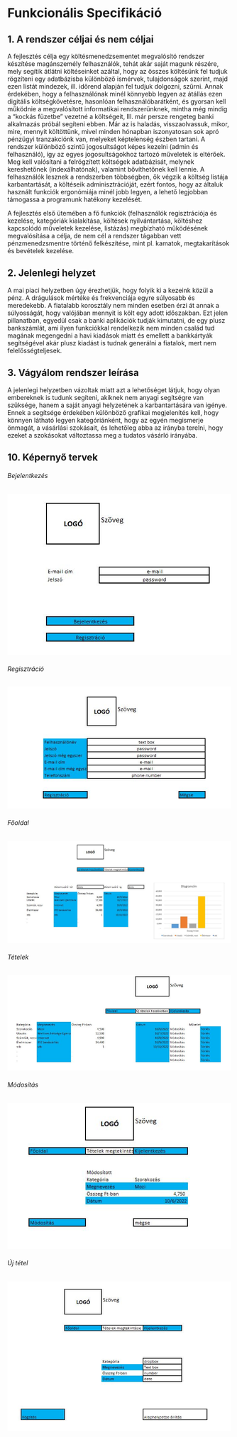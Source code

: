 # Funkcionális Specifikáció

## 1. A rendszer céljai és nem céljai

A fejlesztés célja egy költésmenedzsementet megvalósító rendszer készítése magánszemély felhasználók, tehát akár saját magunk részére, mely segítik átlátni költéseinket azáltal, hogy az összes költésünk fel tudjuk rögzíteni egy adatbázisba különböző ismérvek, tulajdonságok szerint, majd ezen listát mindezek, ill. időrend alapján fel tudjuk dolgozni, szűrni.
Annak érdekében, hogy a felhasználónak minél könnyebb legyen az átállás ezen digitális költségkövetésre, hasonlóan felhasználóbarátként, és gyorsan kell működnie a megvalósított informatikai rendszerünknek, mintha még mindig a “kockás füzetbe” vezetné a költségeit, Ill. már persze rengeteg banki alkalmazás próbál segíteni ebben.
Már az is haladás, visszaolvassuk, mikor, mire, mennyit költöttünk, mivel minden hónapban iszonyatosan sok apró pénzügyi tranzakciónk van, melyeket képtelenség észben tartani.
A rendszer különböző szintű jogosultságot képes kezelni (admin és felhasználó), így az egyes jogosultságokhoz tartozó műveletek is eltérőek.
Meg kell valósítani a felrögzített költségek adatbázisát, melynek kereshetőnek (indexálhatónak), valamint bővíthetőnek kell lennie.
A felhasználók lesznek a rendszerben többségben, ők végzik a költség listája karbantartását, a költéseik adminisztrációját, ezért fontos, hogy az általuk használt funkciók ergonómiája minél jobb legyen, a lehető legjobban támogassa a programunk hatékony kezelését.

A fejlesztés első ütemében a fő funkciók (felhasználók regisztrációja és kezelése, kategóriák kialakítása, költések nyilvántartása, költéshez kapcsolódó műveletek kezelése, listázás) megbízható működésének megvalósítása a célja, de nem cél a rendszer tágabban vett pénzmenedzsmentre történő felkészítése, mint pl. kamatok, megtakarítások és bevételek kezelése.

## 2. Jelenlegi helyzet

A mai piaci helyzetben úgy érezhetjük, hogy folyik ki a kezeink közül a pénz. A drágulások mértéke és frekvenciája egyre súlyosabb és meredekebb. A fiatalabb korosztály nem minden esetben érzi át annak a súlyosságát, hogy valójában mennyit is költ egy adott időszakban. Ezt jelen pillanatban, egyedül csak a banki aplikációk tudják kimutatni, de egy plusz bankszámlát, ami ilyen funkciókkal rendelkezik nem minden család tud magának megengedni a havi kiadások miatt és emellett a bankkártyák segítségével akár plusz kiadást is tudnak generálni a fiatalok, mert nem felelősségteljesek.

## 3. Vágyálom rendszer leírása

A jelenlegi helyzetben vázoltak miatt azt a lehetőséget látjuk, hogy olyan embereknek is tudunk segíteni, akiknek nem anyagi segítségre van szüksége, hanem a saját anyagi helyzetének a karbantartására van igénye. Ennek a segítsége érdekében különböző grafikai megjelenítés kell, hogy könnyen látható legyen kategóriánként, hogy az egyén megismerje önmagát, a vásárlási szokásait, és lehetőleg abba az irányba terelni, hogy ezeket a szokásokat változtassa meg a tudatos vásárló irányába.

## 10. Képernyő tervek

###### Bejelentkezés
![Bejelentkezes](PNG/kepernyoterv_bejelentkezes.png)
###### Regisztráció
![Regisztracio](PNG/kepoernyoterv_regisztracio.png)
###### Főoldal
![Fooldal](PNG/kepoernyoterv_fooldal.png)
###### Tételek
![Tetelek](PNG/kepoernyoterv_tetelek.png)
###### Módosítás
![Modositas](PNG/kepoernyoterv_modosit.png)
###### Új tétel
![UjTetel](PNG/kepoernyoterv_ujtetel.png)